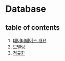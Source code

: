 # Database

 ## table of contents
 1. [데이터베이스 개요](./Intro.md)
 1. [모델링](./Modeling.md)
 1. [정규화](./Normalization.md)


 